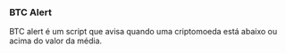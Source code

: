 ### BTC Alert

BTC alert é um script que avisa quando uma criptomoeda está abaixo ou acima do valor da média.
